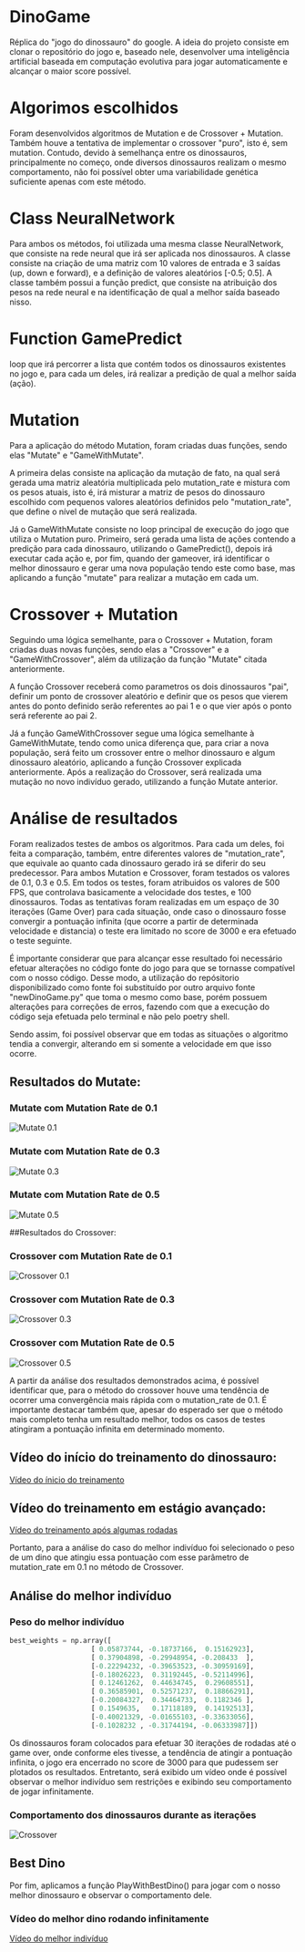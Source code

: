 # DinoGame

Réplica do "jogo do dinossauro" do google. A ideia do projeto consiste em clonar o repositório do jogo e, baseado nele, desenvolver uma inteligência artificial baseada em computação evolutiva para jogar automaticamente e alcançar o maior score possível.

# Algorimos escolhidos

Foram desenvolvidos algoritmos de Mutation e de Crossover + Mutation. Também houve a tentativa de implementar o crossover "puro", isto é, sem mutation. Contudo, devido à semelhança entre os dinossauros, principalmente no começo, onde diversos dinossauros realizam o mesmo comportamento, não foi possível obter uma variabilidade genética suficiente apenas com este método.

# Class NeuralNetwork

Para ambos os métodos, foi utilizada uma mesma classe NeuralNetwork, que consiste na rede neural que irá ser aplicada nos dinossauros. A classe consiste na criação de uma matriz com 10 valores de entrada e 3 saídas (up, down e forward), e a definição de valores aleatórios [-0.5; 0.5]. A classe também possui a função predict, que consiste na atribuição dos pesos na rede neural e na identificação de qual a melhor saída baseado nisso.

# Function GamePredict

loop que irá percorrer a lista que contém todos os dinossauros existentes no jogo e, para cada um deles, irá realizar a predição de qual a melhor saída (ação).


# Mutation

Para a aplicação do método Mutation, foram criadas duas funções, sendo elas "Mutate" e "GameWithMutate". 

A primeira delas consiste na aplicação da mutação de fato, na qual será gerada uma matriz aleatória multiplicada pelo mutation_rate e mistura com os pesos atuais, isto é, irá misturar a matriz de pesos do dinossauro escolhido com pequenos valores aleatórios definidos pelo "mutation_rate", que define o nível de mutação que será realizada.

Já o GameWithMutate consiste no loop principal de execução do jogo que utiliza o Mutation puro. Primeiro, será gerada uma lista de ações contendo a predição para cada dinossauro, utilizando o GamePredict(), depois irá executar cada ação e, por fim, quando der gameover, irá identificar o melhor dinossauro e gerar uma nova população tendo este como base, mas aplicando a função "mutate" para realizar a mutação em cada um.


# Crossover + Mutation

Seguindo uma lógica semelhante, para o Crossover + Mutation, foram criadas duas novas funções, sendo elas a "Crossover" e a "GameWithCrossover", além da utilização da função "Mutate" citada anteriormente.

A função Crossover receberá como parametros os dois dinossauros "pai", definir um ponto de crossover aleatório e definir que os pesos que vierem antes do ponto definido serão referentes ao pai 1 e o que vier após o ponto será referente ao pai 2.

Já a função GameWithCrossover segue uma lógica semelhante à GameWithMutate, tendo como unica diferença que, para criar a nova população, será feito um crossover entre o melhor dinossauro e algum dinossauro aleatório, aplicando a função Crossover explicada anteriormente. Após a realização do Crossover, será realizada uma mutação no novo indivíduo gerado, utilizando a função Mutate anterior.

# Análise de resultados


Foram realizados testes de ambos os algoritmos. Para cada um deles, foi feita a comparação, também, entre diferentes valores de "mutation_rate", que equivale ao quanto cada dinossauro gerado irá se diferir do seu predecessor. Para ambos Mutation e Crossover, foram testados os valores de 0.1, 0.3 e 0.5. Em todos os testes, foram atribuidos os valores de 500 FPS, que controlava basicamente a velocidade dos testes, e 100 dinossauros. Todas as tentativas foram realizadas em um espaço de 30 iterações (Game Over) para cada situação, onde caso o dinossauro fosse convergir a pontuação infinita (que ocorre a partir de determinada velocidade e distancia) o teste era limitado no score de 3000 e era efetuado o teste seguinte.

É importante considerar que para alcançar esse resultado foi necessário efetuar alterações no código fonte do jogo para que se tornasse compatível com o nosso código. Desse modo, a utilização do repósitorio disponibilizado como fonte foi substituído por outro arquivo fonte "newDinoGame.py" que toma o mesmo como base, porém possuem alterações para correções de erros, fazendo com que a execução do código seja efetuada pelo terminal e não pelo poetry shell.

Sendo assim, foi possível observar que em todas as situações o algoritmo tendia a convergir, alterando em si somente a velocidade em que isso ocorre.
## Resultados do Mutate:
### Mutate com Mutation Rate de 0.1

![Mutate 0.1](images/mutate01.jpg)

### Mutate com Mutation Rate de 0.3

![Mutate 0.3](images/mutate03.jpg)

### Mutate com Mutation Rate de 0.5

![Mutate 0.5](images/mutate05.jpg)

##Resultados do Crossover:
### Crossover com Mutation Rate de 0.1
![Crossover 0.1](images/crossover01.jpg)

### Crossover com Mutation Rate de 0.3
![Crossover 0.3](images/crossover03.jpg)

### Crossover com Mutation Rate de 0.5
![Crossover 0.5](images/crossover05.jpg)


A partir da análise dos resultados demonstrados acima, é possível identificar que, para o método do crossover houve uma tendência de ocorrer uma convergência mais rápida com o mutation_rate de 0.1. É importante destacar também que, apesar do esperado ser que o método mais completo tenha um resultado melhor, todos os casos de testes atingiram a pontuação infinita em determinado momento.

## Vídeo do início do treinamento do dinossauro:
[Vídeo do ínicio do treinamento](https://www.youtube.com/watch?v=yxx8C_2z56Q)

## Vídeo do treinamento em estágio avançado:
[Vídeo do treinamento após algumas rodadas](https://youtu.be/L0-lAbAaDFo)

Portanto, para a análise do caso do melhor indivíduo foi selecionado o peso de um dino que atingiu essa pontuação com esse parâmetro de mutation_rate em 0.1 no método de Crossover.

## Análise do melhor indivíduo

### Peso do melhor indivíduo
```python
best_weights = np.array([
                    [ 0.05873744, -0.18737166,  0.15162923],
                    [ 0.37904898, -0.29948954, -0.208433  ],
                    [-0.22294232, -0.39653523, -0.30959169],
                    [-0.18026223,  0.31192445, -0.52114996],
                    [ 0.12461262,  0.44634745,  0.29608551],
                    [ 0.36585901,  0.52571237,  0.18866291],
                    [-0.20084327,  0.34464733,  0.1182346 ],
                    [ 0.1549635,   0.17118189,  0.14192513],
                    [-0.40021329, -0.01655103, -0.33633056],
                    [-0.1028232 , -0.31744194, -0.06333987]])
```

Os dinossauros foram colocados para efetuar 30 iterações de rodadas até o game over, onde conforme eles tivesse, a tendência de atingir a pontuação infinita, o jogo era encerrado no score de 3000 para que pudessem ser plotados os resultados. Entretanto, será exibido um vídeo onde é possível observar o melhor indivíduo sem restrições e exibindo seu comportamento de jogar infinitamente.

### Comportamento dos dinossauros durante as iterações

![Crossover](images/melhor_individuo_crossover01.jpg)

## Best Dino
Por fim, aplicamos a função PlayWithBestDino() para jogar com o nosso melhor dinossauro e observar o comportamento dele.
### Vídeo do melhor dino rodando infinitamente
[Vídeo do melhor indivíduo](https://youtu.be/I4whPXl93Gw)